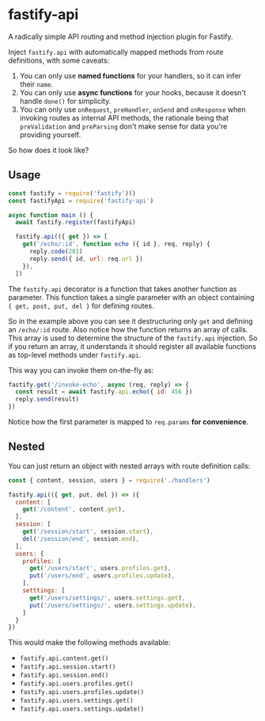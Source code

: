 # fastify-api

A radically simple API routing and method injection plugin for Fastify.

Inject `fastify.api` with automatically mapped methods from route definitions, with some caveats:

1. You can only use **named functions** for your handlers, so it can infer their `name`.
2. You can only use **async functions** for your hooks, because it doesn't handle `done()` for simplicity.
3. You can only use `onRequest`, `preHandler`, `onSend` and `onResponse` when invoking routes as internal API methods, the rationale being that `preValidation` and `preParsing` don't make sense for data you're providing yourself.

So how does it look like?

## Usage

```js
const fastify = require('fastify')()
const fastifyApi = require('fastify-api')

async function main () {
  await fastify.register(fastifyApi)

  fastify.api(({ get }) => [
    get('/echo/:id', function echo ({ id }, req, reply) {
      reply.code(201)
      reply.send({ id, url: req.url })
    }),
  ])
```

The `fastify.api` decorator is a function that takes another function as parameter. This function takes a single parameter with an object containing `{ get, post, put, del }` for defining routes.

So in the example above you can see it destructuring only `get` and defining an `/echo/:id` route. Also notice how the function returns an array of calls. This array is used to determine the structure of the `fastify.api` injection. So if you return an array, it understands it should register all available functions as top-level methods under `fastify.api`.

This way you can invoke them on-the-fly as:

```js
fastify.get('/invoke-echo', async (req, reply) => {
  const result = await fastify.api.echo({ id: 456 })
  reply.send(result)
})
```

Notice how the first parameter is mapped to `req.params` **for convenience**.

## Nested

You can just return an object with nested arrays with route definition calls:

```js
const { content, session, users } = require('./handlers')

fastify.api(({ get, put, del }) => ({
  content: [
    get('/content', content.get),
  ],
  session: [
    get('/session/start', session.start),
    del('/session/end', session.end),
  ],
  users: {
    profiles: [
      get('/users/start', users.profiles.get),
      put('/users/end', users.profiles.update),
    ],
    setttings: [
      get('/users/settings/', users.settings.get),
      put('/users/settings/', users.settings.update),
    ] 
  }
})
```

This would make the following methods available:

- `fastify.api.content.get()`
- `fastify.api.session.start()`
- `fastify.api.session.end()`
- `fastify.api.users.profiles.get()`
- `fastify.api.users.profiles.update()`
- `fastify.api.users.settings.get()`
- `fastify.api.users.settings.update()`
